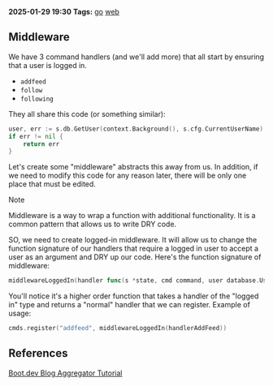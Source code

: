 **2025-01-29 19:30**
**Tags:** [go](../3%20-%20indexes/go.md) [web](../2%20-%20tags/web.md)

## Middleware
We have 3 command handlers (and we'll add more) that all start by ensuring that a user is logged in.
- `addfeed`
- `follow`
- `following`

They all share this code (or something similar):

```go
user, err := s.db.GetUser(context.Background(), s.cfg.CurrentUserName)
if err != nil {
	return err
}
```

Let's create some "middleware" abstracts this away from us. In addition, if we need to modify this code for any reason later, there will be only one place that must be edited.

> [!NOTE] 
> Middleware is a way to wrap a function with additional functionality. It is a common pattern that allows us to write DRY code.

SO, we need to create logged-in middleware. It will allow us to change the function signature of our handlers that require a logged in user to accept a user as an argument and DRY up our code. Here's the function signature of middleware:

```go
middlewareLoggedIn(handler func(s *state, cmd command, user database.User) error) func(*state, command) error
```

You'll notice it's a higher order function that takes a handler of the "logged in" type and returns a "normal" handler that we can register. Example of usage:

```go
cmds.register("addfeed", middlewareLoggedIn(handlerAddFeed))
```











## References
[Boot.dev Blog Aggregator Tutorial](https://www.boot.dev/lessons/d049abb2-c733-4986-a33a-73f05e2ea06c)